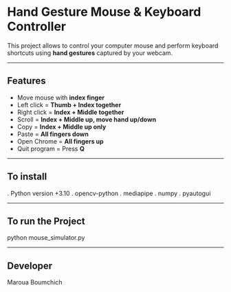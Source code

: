 # Hand Gesture Mouse & Keyboard Controller

This project allows to control your computer mouse and perform keyboard shortcuts using **hand gestures** captured by your webcam.

---
## Features
- Move mouse with **index finger**
- Left click =  **Thumb + Index together**
- Right click = **Index + Middle together**
- Scroll = **Index + Middle up, move hand up/down**
- Copy = **Index + Middle up only**
- Paste = **All fingers down**
- Open Chrome = **All fingers up**
- Quit program = Press **Q**

---
## To install
. Python version +3.10
. opencv-python 
. mediapipe 
. numpy 
. pyautogui

---
## To run the Project
python mouse_simulator.py

---
## Developer
Maroua Boumchich
